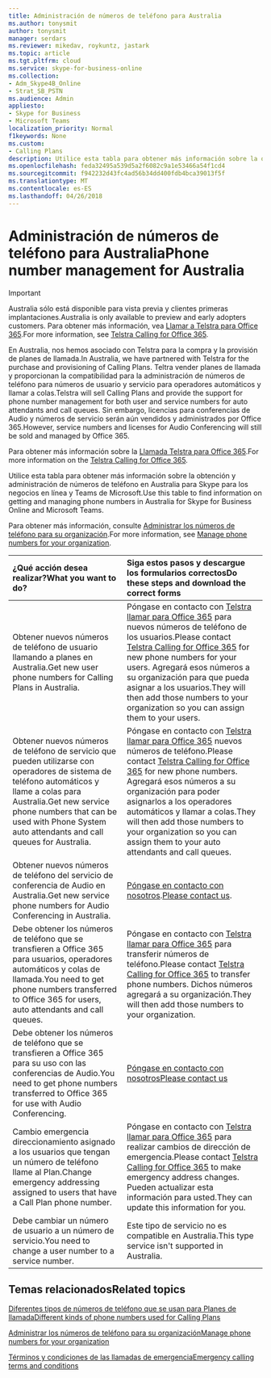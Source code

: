 ```yaml
---
title: Administración de números de teléfono para Australia
ms.author: tonysmit
author: tonysmit
manager: serdars
ms.reviewer: mikedav, roykuntz, jastark
ms.topic: article
ms.tgt.pltfrm: cloud
ms.service: skype-for-business-online
ms.collection:
- Adm_Skype4B_Online
- Strat_SB_PSTN
ms.audience: Admin
appliesto:
- Skype for Business
- Microsoft Teams
localization_priority: Normal
f1keywords: None
ms.custom:
- Calling Plans
description: Utilice esta tabla para obtener más información sobre la obtención y administración de números de teléfono en Australia para Skype para los negocios en línea y Teams de Microsoft.
ms.openlocfilehash: feda32495a539d5a2f6082c9a1e53466a54f1cd4
ms.sourcegitcommit: f942232d43fc4ad56b34dd400fdb4bca39013f5f
ms.translationtype: MT
ms.contentlocale: es-ES
ms.lasthandoff: 04/26/2018
---
```

# <a name="phone-number-management-for-australia"></a><span data-ttu-id="aa1ac-103">Administración de números de teléfono para Australia</span><span class="sxs-lookup"><span data-stu-id="aa1ac-103">Phone number management for Australia</span></span>
> [!IMPORTANT]
> <span data-ttu-id="aa1ac-104">Australia sólo está disponible para vista previa y clientes primeras implantaciones.</span><span class="sxs-lookup"><span data-stu-id="aa1ac-104">Australia is only available to preview and early adopters customers.</span></span> <span data-ttu-id="aa1ac-105">Para obtener más información, vea [Llamar a Telstra para Office 365](http://aka.ms/TelstraVoicePlan).</span><span class="sxs-lookup"><span data-stu-id="aa1ac-105">For more information, see [Telstra Calling for Office 365](http://aka.ms/TelstraVoicePlan).</span></span> 

<span data-ttu-id="aa1ac-106">En Australia, nos hemos asociado con Telstra para la compra y la provisión de planes de llamada.</span><span class="sxs-lookup"><span data-stu-id="aa1ac-106">In Australia, we have partnered with Telstra for the purchase and provisioning of Calling Plans.</span></span> <span data-ttu-id="aa1ac-107">Teltra vender planes de llamada y proporcionan la compatibilidad para la administración de números de teléfono para números de usuario y servicio para operadores automáticos y llamar a colas.</span><span class="sxs-lookup"><span data-stu-id="aa1ac-107">Telstra will sell Calling Plans and provide the support for phone number management for both user and service numbers for auto attendants and call queues.</span></span> <span data-ttu-id="aa1ac-108">Sin embargo, licencias para conferencias de Audio y números de servicio serán aún vendidos y administrados por Office 365.</span><span class="sxs-lookup"><span data-stu-id="aa1ac-108">However, service numbers and licenses for Audio Conferencing will still be sold and managed by Office 365.</span></span>

<span data-ttu-id="aa1ac-109">Para obtener más información sobre la [Llamada Telstra para Office 365](http://aka.ms/TelstraVoicePlan).</span><span class="sxs-lookup"><span data-stu-id="aa1ac-109">For more information on the [Telstra Calling for Office 365](http://aka.ms/TelstraVoicePlan).</span></span>

<span data-ttu-id="aa1ac-110">Utilice esta tabla para obtener más información sobre la obtención y administración de números de teléfono en Australia para Skype para los negocios en línea y Teams de Microsoft.</span><span class="sxs-lookup"><span data-stu-id="aa1ac-110">Use this table to find information on getting and managing phone numbers in Australia for Skype for Business Online and Microsoft Teams.</span></span> 

<span data-ttu-id="aa1ac-111">Para obtener más información, consulte [Administrar los números de teléfono para su organización](manage-phone-numbers-for-your-organization.md).</span><span class="sxs-lookup"><span data-stu-id="aa1ac-111">For more information, see [Manage phone numbers for your organization](manage-phone-numbers-for-your-organization.md).</span></span>
  
|<span data-ttu-id="aa1ac-112">**¿Qué acción desea realizar?**</span><span class="sxs-lookup"><span data-stu-id="aa1ac-112">**What you want to do?**</span></span>|<span data-ttu-id="aa1ac-113">**Siga estos pasos y descargue los formularios correctos**</span><span class="sxs-lookup"><span data-stu-id="aa1ac-113">**Do these steps and download the correct forms**</span></span>|
|:-----|:-----|
|<span data-ttu-id="aa1ac-114">Obtener nuevos números de teléfono de usuario llamando a planes en Australia.</span><span class="sxs-lookup"><span data-stu-id="aa1ac-114">Get new user phone numbers for Calling Plans in Australia.</span></span>   <br/> |<span data-ttu-id="aa1ac-115">Póngase en contacto con [Telstra llamar para Office 365](http://aka.ms/TelstraVoicePlan) para nuevos números de teléfono de los usuarios.</span><span class="sxs-lookup"><span data-stu-id="aa1ac-115">Please contact [Telstra Calling for Office 365](http://aka.ms/TelstraVoicePlan) for new phone numbers for your users.</span></span> <span data-ttu-id="aa1ac-116">Agregará esos números a su organización para que pueda asignar a los usuarios.</span><span class="sxs-lookup"><span data-stu-id="aa1ac-116">They will then add those numbers to your organization so you can assign them to your users.</span></span> <br/> 
|<span data-ttu-id="aa1ac-117">Obtener nuevos números de teléfono de servicio que pueden utilizarse con operadores de sistema de teléfono automáticos y llame a colas para Australia.</span><span class="sxs-lookup"><span data-stu-id="aa1ac-117">Get new service phone numbers that can be used with Phone System auto attendants and call queues for Australia.</span></span> <br/> |<span data-ttu-id="aa1ac-118">Póngase en contacto con [Telstra llamar para Office 365](http://aka.ms/TelstraVoicePlan) nuevos números de teléfono.</span><span class="sxs-lookup"><span data-stu-id="aa1ac-118">Please contact [Telstra Calling for Office 365](http://aka.ms/TelstraVoicePlan) for new phone numbers.</span></span> <span data-ttu-id="aa1ac-119">Agregará esos números a su organización para poder asignarlos a los operadores automáticos y llamar a colas.</span><span class="sxs-lookup"><span data-stu-id="aa1ac-119">They will then add those numbers to your organization so you can assign them to your auto attendants and call queues.</span></span> <br/>|
|<span data-ttu-id="aa1ac-120">Obtener nuevos números de teléfono del servicio de conferencia de Audio en Australia.</span><span class="sxs-lookup"><span data-stu-id="aa1ac-120">Get new service phone numbers for Audio Conferencing in Australia.</span></span>   <br/> |<span data-ttu-id="aa1ac-121">[Póngase en contacto con nosotros](mailto:ptnapac@microsoft.com).</span><span class="sxs-lookup"><span data-stu-id="aa1ac-121">[Please contact us](mailto:ptnapac@microsoft.com).</span></span>|
|<span data-ttu-id="aa1ac-122">Debe obtener los números de teléfono que se transfieren a Office 365 para usuarios, operadores automáticos y colas de llamada.</span><span class="sxs-lookup"><span data-stu-id="aa1ac-122">You need to get phone numbers transferred to Office 365 for users, auto attendants and call queues.</span></span>  <br/> |<span data-ttu-id="aa1ac-123">Póngase en contacto con [Telstra llamar para Office 365](http://aka.ms/TelstraVoicePlan) para transferir números de teléfono.</span><span class="sxs-lookup"><span data-stu-id="aa1ac-123">Please contact [Telstra Calling for Office 365](http://aka.ms/TelstraVoicePlan) to transfer phone numbers.</span></span> <span data-ttu-id="aa1ac-124">Dichos números agregará a su organización.</span><span class="sxs-lookup"><span data-stu-id="aa1ac-124">They will then add those numbers to your organization.</span></span>  <br/> |
|<span data-ttu-id="aa1ac-125">Debe obtener los números de teléfono que se transfieren a Office 365 para su uso con las conferencias de Audio.</span><span class="sxs-lookup"><span data-stu-id="aa1ac-125">You need to get phone numbers transferred to Office 365 for use with Audio Conferencing.</span></span>  |[<span data-ttu-id="aa1ac-126">Póngase en contacto con nosotros</span><span class="sxs-lookup"><span data-stu-id="aa1ac-126">Please contact us</span></span>](mailto:ptnapac@microsoft.com) |
|<span data-ttu-id="aa1ac-127">Cambio emergencia direccionamiento asignado a los usuarios que tengan un número de teléfono llame al Plan.</span><span class="sxs-lookup"><span data-stu-id="aa1ac-127">Change emergency addressing assigned to users that have a Call Plan phone number.</span></span> |<span data-ttu-id="aa1ac-128">Póngase en contacto con [Telstra llamar para Office 365](http://aka.ms/TelstraVoicePlan) para realizar cambios de dirección de emergencia.</span><span class="sxs-lookup"><span data-stu-id="aa1ac-128">Please contact [Telstra Calling for Office 365](http://aka.ms/TelstraVoicePlan) to make emergency address changes.</span></span> <span data-ttu-id="aa1ac-129">Pueden actualizar esta información para usted.</span><span class="sxs-lookup"><span data-stu-id="aa1ac-129">They can update this information for you.</span></span>|
|<span data-ttu-id="aa1ac-130">Debe cambiar un número de usuario a un número de servicio.</span><span class="sxs-lookup"><span data-stu-id="aa1ac-130">You need to change a user number to a service number.</span></span> |<span data-ttu-id="aa1ac-131">Este tipo de servicio no es compatible en Australia.</span><span class="sxs-lookup"><span data-stu-id="aa1ac-131">This type service isn't supported in Australia.</span></span> 
   
## <a name="related-topics"></a><span data-ttu-id="aa1ac-132">Temas relacionados</span><span class="sxs-lookup"><span data-stu-id="aa1ac-132">Related topics</span></span>
[<span data-ttu-id="aa1ac-133">Diferentes tipos de números de teléfono que se usan para Planes de llamada</span><span class="sxs-lookup"><span data-stu-id="aa1ac-133">Different kinds of phone numbers used for Calling Plans</span></span>](../different-kinds-of-phone-numbers-used-for-calling-plans.md)

[<span data-ttu-id="aa1ac-134">Administrar los números de teléfono para su organización</span><span class="sxs-lookup"><span data-stu-id="aa1ac-134">Manage phone numbers for your organization</span></span>](manage-phone-numbers-for-your-organization.md)

[<span data-ttu-id="aa1ac-135">Términos y condiciones de las llamadas de emergencia</span><span class="sxs-lookup"><span data-stu-id="aa1ac-135">Emergency calling terms and conditions</span></span>](../../legal-and-regulatory/emergency-calling-terms-and-conditions.md)